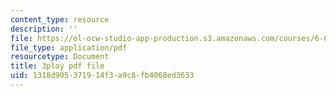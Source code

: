 ```yaml
---
content_type: resource
description: ''
file: https://ol-ocw-studio-app-production.s3.amazonaws.com/courses/6-004-computation-structures-spring-2017/1318d905371914f3a9c8fb4068ed3633_aheyquidLO8.pdf
file_type: application/pdf
resourcetype: Document
title: 3play pdf file
uid: 1318d905-3719-14f3-a9c8-fb4068ed3633
---
```

